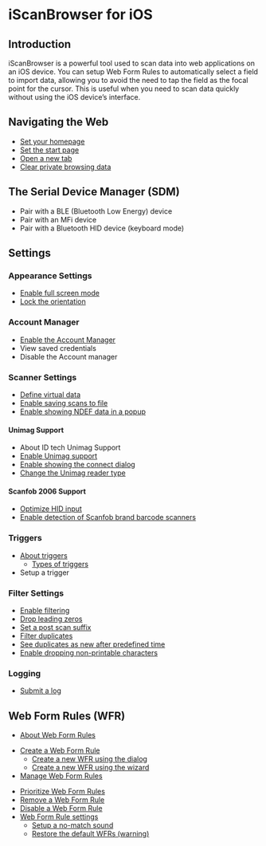 # iScanBrowser for iOS
## Introduction
iScanBrowser is a powerful tool used to scan data into web applications on an iOS device. You can setup Web Form Rules to automatically select a field to import data, allowing you to avoid the need to tap the field as the focal point for the cursor. This is useful when you need to scan data quickly without using the iOS device’s interface. 

## Navigating the Web
- [Set your homepage]()
- [Set the start page]()
- [Open a new tab]()
- [Clear private browsing data]()
## The Serial Device Manager (SDM)
- Pair with a BLE (Bluetooth Low Energy) device
- Pair with an MFi device
- Pair with a Bluetooth HID device (keyboard mode)
## Settings
### Appearance Settings
- [Enable full screen mode]()
- [Lock the orientation]()
### Account Manager
- [Enable the Account Manager]()
- View saved credentials
- Disable the Account manager
### Scanner Settings
- [Define virtual data]()
- [Enable saving scans to file]()
- [Enable showing NDEF data in a popup]()
#### Unimag Support
- About ID tech Unimag Support
- [Enable Unimag support]()
- [Enable showing the connect dialog]()
- [Change the Unimag reader type]()
#### Scanfob 2006 Support
- [Optimize HID input]()
- [Enable detection of Scanfob brand barcode scanners]()
<!-- - Detect MSR tracks
- Define start and end sentinels
- Remove MSR sentinels
- Set a tracks timeout  -->
### Triggers
- [About triggers]()
  - [Types of triggers]()
- Setup a trigger
### Filter Settings
- [Enable filtering]()
- [Drop leading zeros]()
- [Set a post scan suffix]()
- [Filter duplicates]()
- [See duplicates as new after predefined time]()
- [Enable dropping non-printable characters]()
### Logging
- [Submit a log]()
## Web Form Rules (WFR)
- [About Web Form Rules]()
<!--   - Types of Web Form Rules
    - Scan
    - Prompt
    - PDF 417
  - Capabilities of Web Form Rules
    - Scanned value is URL
    - Limit by device type
    - Limit by scan values
    - Setup a scan value delimiter
    - Select target input
      - Focused input
      - Find by ID
      - Find by name
      - JavaScript function
    - Additional options
      - Only if empty
      - Simulate a call Form.Submit()
      - Append data
      - Execute custom JavaScript -->
- [Create a Web Form Rule]()
  - [Create a new WFR using the dialog]()
  - [Create a new WFR using the wizard]()
- [Manage Web Form Rules]()
<!--   - Use your Cloud-In-Hand account with Web Form Rules -->
  - [Prioritize Web Form Rules]()
  - [Remove a Web Form Rule]()
  - [Disable a Web Form Rule]()
- [Web Form Rule settings]()
  - [Setup a no-match sound]()
  - [Restore the default WFRs (warning)]()



